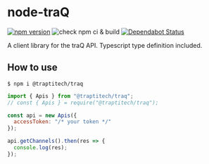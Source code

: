 # node-traQ
[![npm version](https://badge.fury.io/js/%40traptitech%2Ftraq.svg)](https://badge.fury.io/js/%40traptitech%2Ftraq)
![check npm ci & build](https://github.com/traPtitech/node-traq/workflows/check%20npm%20ci%20%26%20build/badge.svg)
[![Dependabot Status](https://api.dependabot.com/badges/status?host=github&repo=traPtitech/node-traq)](https://dependabot.com)


A client library for the traQ API.
Typescript type definition included.

## How to use
```shell
$ npm i @traptitech/traq
```

```js
import { Apis } from "@traptitech/traq";
// const { Apis } = require("@traptitech/traq");

const api = new Apis({
  accessToken: "/* your token */"
});

api.getChannels().then(res => {
  console.log(res);
});
```
